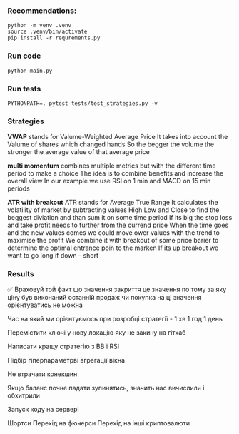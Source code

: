 ### Recommendations:
```
python -m venv .venv
source .venv/bin/activate
pip install -r requrements.py
```

### Run code 
```
python main.py
```

### Run tests
```
PYTHONPATH=. pytest tests/test_strategies.py -v
```

### Strategies
**VWAP** stands for Valume-Weighted Average Price
It takes into account the Valume of shares which changed hands 
So the begger the volume the stronger the average value of that average price

**multi momentum** combines multiple metrics but with the different time period to make a choice
The idea is to combine benefits and increase the overall view
In our example we use RSI on 1 min and MACD on 15 min periods

**ATR with breakout** ATR stands for Average True Range
It calculates the volatility of market by subtracting values High Low and Close to find the beggest diviation and than sum it on some time period 
If its big the stop loss and take profit needs to further from the currend price
When the time goes and the new values comes we could move ower values with the trend to maximise the profit
We combine it with breakout of some price barier to determine the optimal entrance poin to the marken 
If its up breakout we want to go long if down - short

### Results
✅ Враховуй той факт що значення закриття це значення по тому за яку ціну був виконаний останній продаж чи покупка на ці значення орієнтуватись не можна

Час на який ми орієнтуємось при розробці стратегії - 1 хв 1 год 1 день

Перемістити ключі у нову локацію яку не закину на гітхаб

Написати кращу стратегію з ВВ і RSI

Підбір гіперпараметрві агрегації вікна 

Не втрачати конекшин

Якщо баланс почне падати зупинятись, значить нас вичислили і обхитрили

Запуск коду на сервері

Шортси Перехід на фючерси Перехід на інші криптовалюти
